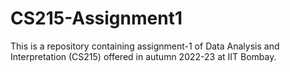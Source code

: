# CS215-Assignment1

This is a repository containing assignment-1 of Data Analysis and Interpretation (CS215) offered in autumn 2022-23 at IIT Bombay.
